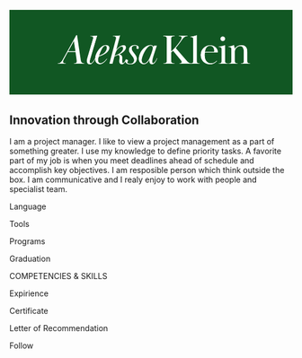 [![Header](https://github.com/AleksaKlein/AleksaKlein/blob/main/Assets/Aleksa%20Klein%20(2).png)](https://www.linkedin.com/in/aleksa-klein-936956252?utm_source=share&utm_campaign=share_via&utm_content=profile&utm_medium=ios_app)

## Innovation through Collaboration 

I am a project manager. I like to view a project management as a part of something greater. I use my knowledge to define priority tasks. A favorite part of my job is when you meet deadlines ahead of schedule and accomplish key objectives. I am resposible person which think outside the box. I am communicative and I realy enjoy to work with people and specialist team.  

Language 

Tools

Programs

Graduation

COMPETENCIES & SKILLS 

Expirience 

Certificate 

Letter of Recommendation


Follow